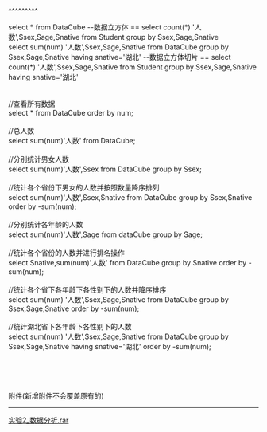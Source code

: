 
<BlogInfo title="数据库原理第二次作业" author="白日梦想猿" pv=0 read_times=0 pre_cost_time=46 category="数据库编程" tag_list="['数据分析', '数据库原理']" create_time="2021.09.28 15:31:14.681222" update_time="2021.09.28 15:31:14" />

^^^^^^^^^
<p>select * from DataCube     --数据立方体 == select  count(*) '人数',Ssex,Sage,Snative from Student group by Ssex,Sage,Snative<br>select  sum(num) '人数',Ssex,Sage,Snative from DataCube group by Ssex,Sage,Snative having snative='湖北'   --数据立方体切片 == select  count(*) '人数',Ssex,Sage,Snative from Student group by Ssex,Sage,Snative having snative='湖北' <br><br><br>//查看所有数据<br>select * from DataCube order by num;<br><br>//总人数<br>select sum(num)'人数' from DataCube;<br><br>//分别统计男女人数<br>select sum(num)'人数',Ssex from DataCube group by Ssex;<br><br>//统计各个省份下男女的人数并按照数量降序排列<br>select sum(num)'人数',Ssex,Snative from DataCube group by Ssex,Snative order by -sum(num);<br><br>//分别统计各年龄的人数<br>select sum(num)'人数',Sage from dataCube group by Sage;<br><br>//统计各个省份的人数并进行排名操作<br>select Snative,sum(num)'人数' from DataCube group by Snative order by -sum(num);  <br><br>//统计各个省下各年龄下各性别下的人数并降序排序<br>select  sum(num) '人数',Ssex,Sage,Snative from DataCube group by Ssex,Sage,Snative order by -sum(num);<br><br>//统计湖北省下各年龄下各性别下的人数<br>select  sum(num) '人数',Ssex,Sage,Snative from DataCube group by Ssex,Sage,Snative having snative='湖北' order by -sum(num);</p><br><br><br><p data-we-empty-p="">​附件​(新增附件不会覆盖原有的)<br></p><hr><p data-we-empty-p="" class="CFP"><a href="http://www.lll.plus/static/file/2021/09/28/实验2_数据分析.rar" target="_blank">实验2_数据分析.rar</a><br></p>
